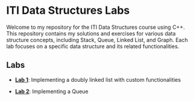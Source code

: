 # ITI Data Structures Labs

Welcome to my repository for the ITI Data Structures course using C++. This repository contains my solutions and exercises for various data structure concepts, including Stack, Queue, Linked List, and Graph. Each lab focuses on a specific data structure and its related functionalities.

## Labs

- **[Lab 1](lab1/README.md)**: Implementing a doubly linked list with custom functionalities

- **[Lab 2](lab2/README.md)**: Implementing a Queue
